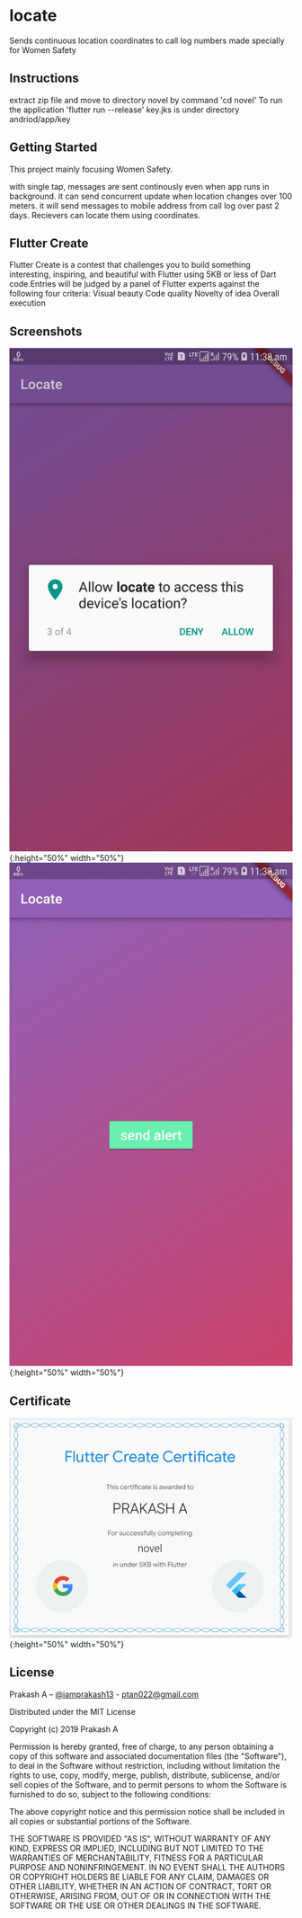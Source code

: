 # locate

Sends continuous location coordinates to call log numbers made specially for Women Safety

## Instructions

extract zip file and move to directory novel by command 'cd novel'
To run the application 'flutter run --release'
key.jks is under directory andriod/app/key

## Getting Started

This project mainly focusing Women Safety.

with single tap, messages are sent continously even when app runs in background. it can send concurrent update when location changes over 100 meters. it will send messages to mobile address from call log over past 2 days. Recievers can locate them using coordinates.

## Flutter Create

Flutter Create is a contest that challenges you to build something interesting, inspiring, and beautiful with Flutter using 5KB or less of Dart code.Entries will be judged by a panel of Flutter experts against the following four criteria:
Visual beauty
Code quality
Novelty of idea
Overall execution 

## Screenshots

![alt text](screenshots/1.jpg "Description goes here"){:height="50%" width="50%"} ![alt text](screenshots/2.jpg "Description goes here"){:height="50%" width="50%"}

## Certificate

![alt text](screenshots/cert.jpg "Description goes here"){:height="50%" width="50%"}

## License
Prakash A – [@iamprakash13](https://github.com/iamprakash13) - [ptan022@gmail.com](ptan022@gmail.com)

Distributed under the MIT License

Copyright (c) 2019 Prakash A

Permission is hereby granted, free of charge, to any person obtaining a copy
of this software and associated documentation files (the "Software"), to deal
in the Software without restriction, including without limitation the rights
to use, copy, modify, merge, publish, distribute, sublicense, and/or sell
copies of the Software, and to permit persons to whom the Software is
furnished to do so, subject to the following conditions:

The above copyright notice and this permission notice shall be included in all
copies or substantial portions of the Software.

THE SOFTWARE IS PROVIDED "AS IS", WITHOUT WARRANTY OF ANY KIND, EXPRESS OR
IMPLIED, INCLUDING BUT NOT LIMITED TO THE WARRANTIES OF MERCHANTABILITY,
FITNESS FOR A PARTICULAR PURPOSE AND NONINFRINGEMENT. IN NO EVENT SHALL THE
AUTHORS OR COPYRIGHT HOLDERS BE LIABLE FOR ANY CLAIM, DAMAGES OR OTHER
LIABILITY, WHETHER IN AN ACTION OF CONTRACT, TORT OR OTHERWISE, ARISING FROM,
OUT OF OR IN CONNECTION WITH THE SOFTWARE OR THE USE OR OTHER DEALINGS IN THE
SOFTWARE.
